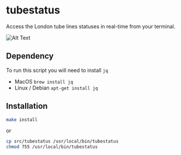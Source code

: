 # tubestatus
Access the London tube lines statuses in real-time from your terminal.

![Alt Text](https://github.com/smallwat3r/tubestatus/blob/master/demo/demo.gif)  

## Dependency
To run this script you will need to install `jq`
- MacOS `brew install jq`
- Linux / Debian `apt-get install jq`

## Installation
```sh
make install 
```
or
```sh
cp src/tubestatus /usr/local/bin/tubestatus
chmod 755 /usr/local/bin/tubestatus
```
